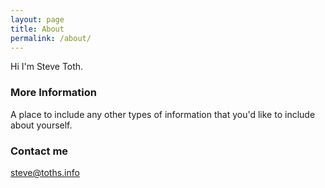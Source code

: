 ```yaml
---
layout: page
title: About
permalink: /about/
---
```


Hi I'm Steve Toth.

### More Information

A place to include any other types of information that you'd like to include about yourself.

### Contact me

[steve@toths.info](mailto:steve@toths.info)
